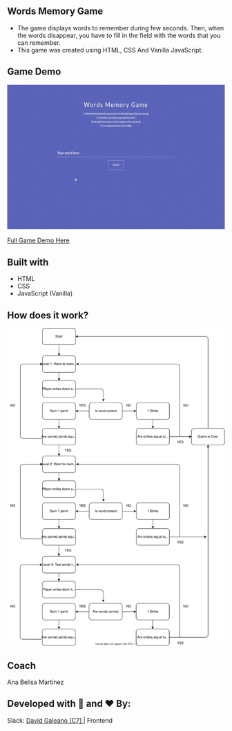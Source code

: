 
## Words Memory Game

* The game displays words to remember during few seconds. Then, when the words disappear, you have to fill in the field with the words that you can remember.
* This game was created using HTML, CSS And Vanilla JavaScript.

  

## Game Demo

![Game Demo](assets/words-memory-game-demo.gif)

[Full Game Demo Here](https://words-memory-game.vercel.app/)

  

## Built with

* HTML
* CSS
* JavaScript (Vanilla)

## How does it work?

![Diagram of the game](assets/words-memory-game-diagram.svg)

## Coach
Ana Belisa Martínez


## Developed with 💪 and ❤️ By: 

Slack: [David Galeano [C7] ](https://github.com/davidevOS) |  Frontend
